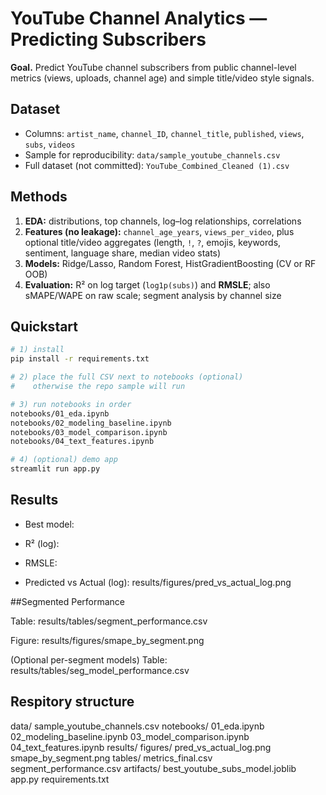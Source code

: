 # YouTube Channel Analytics — Predicting Subscribers

**Goal.** Predict YouTube channel subscribers from public channel-level metrics (views, uploads, channel age) and simple title/video style signals.

## Dataset
- Columns: `artist_name`, `channel_ID`, `channel_title`, `published`, `views`, `subs`, `videos`
- Sample for reproducibility: `data/sample_youtube_channels.csv`
- Full dataset (not committed): `YouTube_Combined_Cleaned (1).csv`

## Methods
1. **EDA:** distributions, top channels, log–log relationships, correlations  
2. **Features (no leakage):** `channel_age_years`, `views_per_video`, plus optional title/video aggregates (length, `!`, `?`, emojis, keywords, sentiment, language share, median video stats)  
3. **Models:** Ridge/Lasso, Random Forest, HistGradientBoosting (CV or RF OOB)  
4. **Evaluation:** R² on log target (`log1p(subs)`) and **RMSLE**; also sMAPE/WAPE on raw scale; segment analysis by channel size

## Quickstart
```bash
# 1) install
pip install -r requirements.txt

# 2) place the full CSV next to notebooks (optional)
#    otherwise the repo sample will run

# 3) run notebooks in order
notebooks/01_eda.ipynb
notebooks/02_modeling_baseline.ipynb
notebooks/03_model_comparison.ipynb
notebooks/04_text_features.ipynb

# 4) (optional) demo app
streamlit run app.py
```
## Results

- Best model: <FILL MODEL NAME>

- R² (log): <FILL NUMBER>

- RMSLE: <FILL NUMBER>

- Predicted vs Actual (log): results/figures/pred_vs_actual_log.png

##Segmented Performance

Table: results/tables/segment_performance.csv

Figure: results/figures/smape_by_segment.png

(Optional per-segment models) Table: results/tables/seg_model_performance.csv

## Respitory structure
data/
  sample_youtube_channels.csv
notebooks/
  01_eda.ipynb
  02_modeling_baseline.ipynb
  03_model_comparison.ipynb
  04_text_features.ipynb
results/
  figures/
    pred_vs_actual_log.png
    smape_by_segment.png
  tables/
    metrics_final.csv
    segment_performance.csv
  artifacts/
    best_youtube_subs_model.joblib
app.py
requirements.txt


